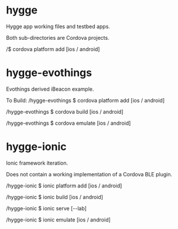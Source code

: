 hygge
=====
Hygge app working files and testbed apps. 

Both sub-directories are Cordova projects.  

/$ cordova platform add [ios / android]


hygge-evothings
=====
Evothings derived iBeacon example. 

To Build: 
/hygge-evothings $ cordova platform add [ios / android]

/hygge-evothings $ cordova build [ios / android]

/hygge-evothings $ cordova emulate [ios / android]

hygge-ionic
=====
Ionic framework iteration. 

Does not contain a working implementation of a Cordova BLE plugin. 

/hygge-ionic $ ionic platform add [ios / android]

/hygge-ionic $ ionic build [ios / android]

/hygge-ionic $ ionic serve [--lab]

/hygge-ionic $ ionic emulate [ios / android]
